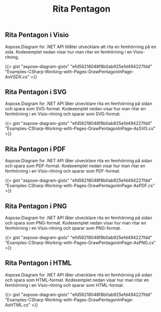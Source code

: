 ﻿---
title: Rita Pentagon
type: docs
weight: 40
url: /sv/net/drawing/draw-pentagon
description: Det här avsnittet förklarar hur man ritar femhörningar på en visio-sida med Aspose.Diagram. Stöd att använda C# för att rita femhörningar och spara som pdf, svg, html, bild, xps och andra format.
---
## **Rita Pentagon i Visio**
Aspose.Diagram for .NET API tillåter utvecklare att rita en femhörning på en sida. Kodexemplet nedan visar hur man ritar en femhörning i en Visio-ritning.

{{< gist "aspose-diagram-gists" "efd56218048f8b0ab925efd494227fdd" "Examples-CSharp-Working-with-Pages-DrawPentagonInPage-AsVSDX.cs" >}}

## **Rita Pentagon i SVG**
Aspose.Diagram for .NET API låter utvecklare rita en femhörning på sidan och spara som SVG-format. Kodexemplet nedan visar hur man ritar en femhörning i en Visio-ritning och sparar som SVG-format.

{{< gist "aspose-diagram-gists" "efd56218048f8b0ab925efd494227fdd" "Examples-CSharp-Working-with-Pages-DrawPentagonInPage-AsSVG.cs" >}}

## **Rita Pentagon i PDF**
Aspose.Diagram for .NET API låter utvecklare rita en femhörning på sidan och spara som PDF-format. Kodexemplet nedan visar hur man ritar en femhörning i en Visio-ritning och sparar som PDF-format.

{{< gist "aspose-diagram-gists" "efd56218048f8b0ab925efd494227fdd" "Examples-CSharp-Working-with-Pages-DrawPentagonInPage-AsPDF.cs" >}}

## **Rita Pentagon i PNG**
Aspose.Diagram for .NET API låter utvecklare rita en femhörning på sidan och spara som PNG-format. Kodexemplet nedan visar hur man ritar en femhörning i en Visio-ritning och sparar som PNG-format.

{{< gist "aspose-diagram-gists" "efd56218048f8b0ab925efd494227fdd" "Examples-CSharp-Working-with-Pages-DrawPentagonInPage-AsPNG.cs" >}}

## **Rita Pentagon i HTML**
Aspose.Diagram for .NET API låter utvecklare rita en femhörning på sidan och spara som HTML-format. Kodexemplet nedan visar hur man ritar en femhörning i en Visio-ritning och sparar som HTML-format.

{{< gist "aspose-diagram-gists" "efd56218048f8b0ab925efd494227fdd" "Examples-CSharp-Working-with-Pages-DrawPentagonInPage-AsHTML.cs" >}}
